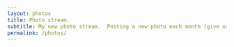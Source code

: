 ```yaml
---
layout: photos
title: Photo stream.
subtitle: My new photo stream.  Posting a new photo each month (give or take).
permalink: /photos/
---
```

